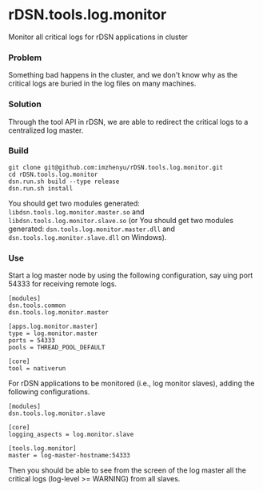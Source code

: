 # rDSN.tools.log.monitor
Monitor all critical logs for rDSN applications in cluster

### Problem

Something bad happens in the cluster, and we don't know why as the critical logs are buried in the log files on many machines.

### Solution

Through the tool API in rDSN, we are able to redirect the critical logs to a centralized log master. 

### Build

```
git clone git@github.com:imzhenyu/rDSN.tools.log.monitor.git
cd rDSN.tools.log.monitor
dsn.run.sh build --type release
dsn.run.sh install
```

You should get two modules generated: ```libdsn.tools.log.monitor.master.so``` and ```libdsn.tools.log.monitor.slave.so``` (or You should get two modules generated: ```dsn.tools.log.monitor.master.dll``` and ```dsn.tools.log.monitor.slave.dll``` on Windows).

### Use

Start a log master node by using the following configuration, say uing port 54333 for receiving remote logs.
```
[modules]
dsn.tools.common
dsn.tools.log.monitor.master

[apps.log.monitor.master]
type = log.monitor.master
ports = 54333
pools = THREAD_POOL_DEFAULT

[core]
tool = nativerun
```

For rDSN applications to be monitored (i.e., log monitor slaves), adding the following configurations.

```
[modules]
dsn.tools.log.monitor.slave

[core]
logging_aspects = log.monitor.slave 

[tools.log.monitor]
master = log-master-hostname:54333
```

Then you should be able to see from the screen of the log master all the critical logs (log-level >= WARNING) from all slaves. 


